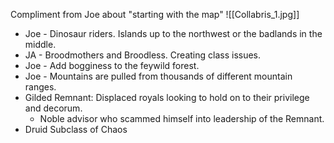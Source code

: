 Compliment from Joe about "starting with the map"
![[Collabris_1.jpg]]
- Joe - Dinosaur riders. Islands up to the northwest or the badlands in the middle.
- JA - Broodmothers and Broodless. Creating class issues.
- Joe - Add bogginess to the feywild forest.
- Joe - Mountains are pulled from thousands of different mountain ranges.
- Gilded Remnant: Displaced royals looking to hold on to their privilege and decorum.
	- Noble advisor who scammed himself into leadership of the Remnant.
- Druid Subclass of Chaos